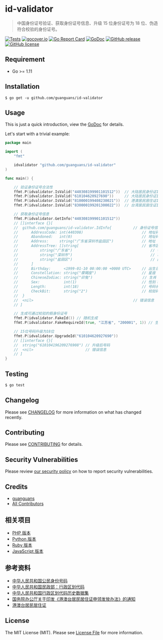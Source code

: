 # id-validator

> 中国身份证号验证、获取身份证号信息、升级 15 位身份证号为 18 位、伪造符合校验的身份证号。

[![Tests](https://github.com/guanguans/id-validator/workflows/Tests/badge.svg)](https://github.com/guanguans/id-validator/actions)
[![gocover.io](https://gocover.io/_badge/github.com/guanguans/id-validator)](https://gocover.io/github.com/guanguans/id-validator)
[![Go Report Card](https://goreportcard.com/badge/github.com/guanguans/id-validator)](https://goreportcard.com/report/github.com/guanguans/id-validator)
[![GoDoc](https://godoc.org/github.com/guanguans/id-validator?status.svg)](https://godoc.org/github.com/guanguans/id-validator)
[![GitHub release](https://img.shields.io/github/release/guanguans/id-validator.svg)](https://github.com/guanguans/id-validator/releases)
[![GitHub license](https://img.shields.io/github/license/guanguans/id-validator.svg)](https://github.com/guanguans/id-validator/blob/master/LICENSE)

## Requirement

* Go >= 1.11

## Installation

``` shell script
$ go get -u github.com/guanguans/id-validator
```

## Usage

This is just a quick introduction, view the [GoDoc](https://godoc.org/github.com/guanguans/id-validator) for details.

Let's start with a trivial example:

``` go
package main

import (
	"fmt"

	idvalidator "github.com/guanguans/id-validator"
)

func main() {

	// 验证身份证号合法性
	ffmt.P(idvalidator.IsValid("440308199901101512"))  // 大陆居民身份证18位
	ffmt.P(idvalidator.IsValid("610104620927690"))     // 大陆居民身份证15位
	ffmt.P(idvalidator.IsValid("810000199408230021"))  // 港澳居民居住证18位
	ffmt.P(idvalidator.IsValid("830000199201300022"))  // 台湾居民居住证18位

	// 获取身份证号信息
	ffmt.P(idvalidator.GetInfo("440308199901101512"))
	// []interface {}[
	// 	github.com/guanguans/id-validator.IdInfo{          // 身份证号信息
	// 		AddressCode: int(440308)                           // 地址码
	// 		Abandoned:   int(0)                                // 地址码是否废弃：1为废弃的，0为正在使用的
	// 		Address:     string("广东省深圳市盐田区")             // 地址
	// 		AddressTree: []string[                             // 省市区三级列表
	//			string("广东省")                                    // 省
	//			string("深圳市")                                    // 市
	//			string("盐田区")                                    // 区
	//		]
	// 		Birthday:      <1999-01-10 00:00:00 +0000 UTC>     // 出生日期
	// 		Constellation: string("摩羯座")                     // 星座
	// 		ChineseZodiac: string("卯兔")                       // 生肖
	// 		Sex:           int(1)                              // 性别：1为男性，0为女性
	// 		Length:        int(18)                             // 号码长度
	// 		CheckBit:      string("2")                         // 校验码
	// 	}
	// 	<nil>                                              // 错误信息
	// ]

	// 生成可通过校验的假身份证号
	ffmt.P(idvalidator.FakeId()) // 随机生成
	ffmt.P(idvalidator.FakeRequireId(true, "江苏省", "200001", 1)) // 生成出生于2000年1月江苏省的男性居民身份证

	// 15位号码升级为18位
	ffmt.P(idvalidator.UpgradeId("610104620927690"))
	// []interface {}[
	// 	string("610104196209276908") // 升级后号码
	// 	<nil>                        // 错误信息
	// ]
}
```

## Testing

``` bash
$ go test
```

## Changelog

Please see [CHANGELOG](CHANGELOG.md) for more information on what has changed recently.

## Contributing

Please see [CONTRIBUTING](.github/CONTRIBUTING.md) for details.

## Security Vulnerabilities

Please review [our security policy](../../security/policy) on how to report security vulnerabilities.

## Credits

* [guanguans](https://github.com/guanguans)
* [All Contributors](../../contributors)

## 相关项目

* [PHP 版本](https://github.com/jxlwqq/id-validator)
* [Python 版本](https://github.com/jxlwqq/id-validator.py)
* [Ruby 版本](https://github.com/renyijiu/id_validator)
* [JavaScript 版本](https://github.com/mc-zone/IDValidator)

## 参考资料

* [中华人民共和国公民身份号码](https://zh.wikipedia.org/wiki/中华人民共和国公民身份号码)
* [中华人民共和国民政部：行政区划代码](http://www.mca.gov.cn/article/sj/xzqh/)
* [中华人民共和国行政区划代码历史数据集](https://github.com/jxlwqq/address-code-of-china)
* [国务院办公厅关于印发《港澳台居民居住证申领发放办法》的通知](http://www.gov.cn/zhengce/content/2018-08/19/content_5314865.htm)
* [港澳台居民居住证](https://zh.wikipedia.org/wiki/港澳台居民居住证)

## License

The MIT License (MIT). Please see [License File](LICENSE) for more information.
